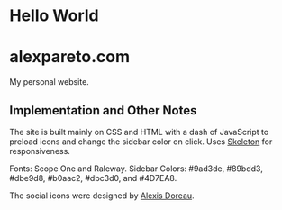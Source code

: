 # Hello World

# alexpareto.com

My personal website.

## Implementation and Other Notes

The site is built mainly on CSS and HTML with a dash of JavaScript to preload icons and change the sidebar color on click. Uses [Skeleton](https://github.com/dhg/Skeleton/) for responsiveness.

Fonts: Scope One and Raleway.
Sidebar Colors: #9ad3de, #89bdd3, #dbe9d8, #b0aac2, #dbc3d0, and #4D7EA8.

The social icons were designed by [Alexis Doreau](https://dribbble.com/alexisdoreau).